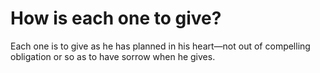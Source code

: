 # How is each one to give?

Each one is to give as he has planned in his heart—not out of compelling obligation or so as to have sorrow when he gives.
